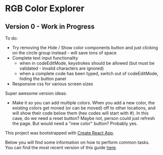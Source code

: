 # RGB Color Explorer

## Version 0 - Work in Progress

To do:
* Try removing the Hide / Show color components button and just clicking on the circle group instead - will save tons of space
* Complete text input functionality
  * when in codeEditMode, keystrokes should be allowed (but must be validated - invalid characters are ignored)
  * when a complete code has been typed, switch out of codeEditMode, hiding the button panel
* Responsive css for various screen sizes

Super awesome version ideas:
* Make it so you can add multiple colors. When you add a new color, the existing colors get moved (or can be moved) off to other locations, and will show their code below them (hex codes will start with #). In this case, do we need a reset button? Maybe not, person could just refresh the page. But would need a "new color" button? Probably yes.

This project was bootstrapped with [Create React App](https://github.com/facebookincubator/create-react-app).

Below you will find some information on how to perform common tasks.<br>
You can find the most recent version of this guide [here](https://github.com/facebookincubator/create-react-app/blob/master/packages/react-scripts/template/README.md).
